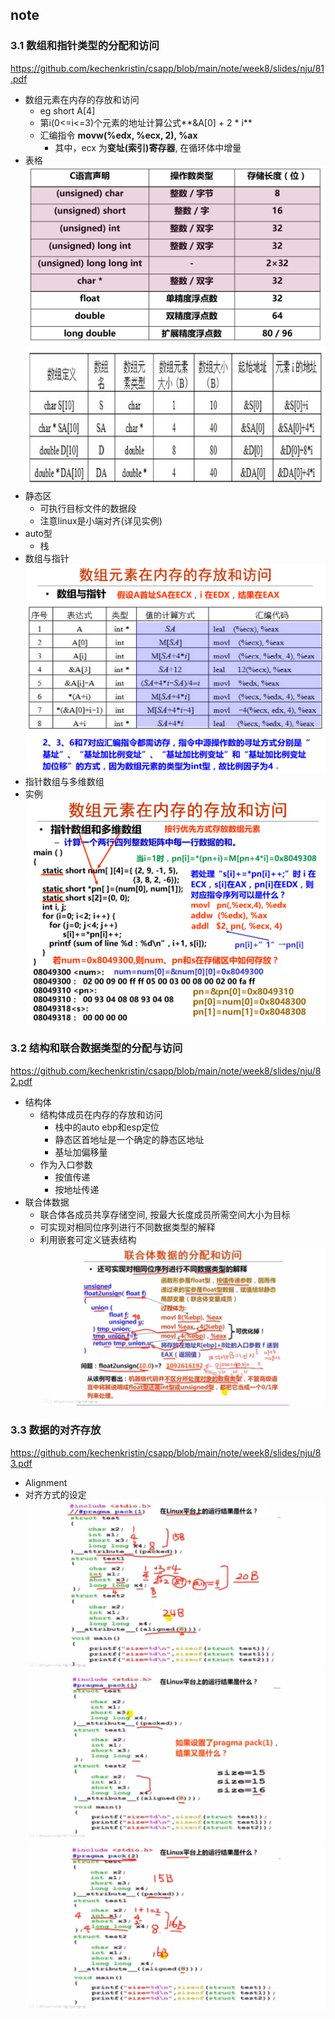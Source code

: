 ## note
### 3.1 数组和指针类型的分配和访问
https://github.com/kechenkristin/csapp/blob/main/note/week8/slides/nju/81.pdf
- 数组元素在内存的存放和访问
	- eg short A[4]
	- 第i(0<=i<=3)个元素的地址计算公式**&A[0] + 2 * i**
	- 汇编指令 **movw(%edx, %ecx, 2), %ax**
		- 其中，ecx 为**变址(索引)寄存器**, 在循环体中增量
- 表格
![avatar](https://github.com/kechenkristin/imagesGitHub/blob/main/notes/csapp/Cdata.png)
![avatar](https://github.com/kechenkristin/imagesGitHub/blob/main/notes/csapp/arrayaddress2.png)
- 静态区
	- 可执行目标文件的数据段
	- 注意linux是小端对齐(详见实例)
- auto型
	- 栈
- 数组与指针
![avatar](https://github.com/kechenkristin/imagesGitHub/blob/main/notes/csapp/arrayaddress.png)
- 指针数组与多维数组
- 实例
![avatar](https://github.com/kechenkristin/imagesGitHub/blob/main/notes/csapp/arrayElement.png)

### 3.2 结构和联合数据类型的分配与访问 
https://github.com/kechenkristin/csapp/blob/main/note/week8/slides/nju/82.pdf
- 结构体
	- 结构体成员在内存的存放和访问 
		- 栈中的auto  ebp和esp定位
		- 静态区首地址是一个确定的静态区地址
		- 基址加偏移量
	- 作为入口参数
		- 按值传递
		- 按地址传递
- 联合体数据
	- 联合体各成员共享存储空间, 按最大长度成员所需空间大小为目标
	- 可实现对相同位序列进行不同数据类型的解释
	- 利用嵌套可定义链表结构
![avatar](https://github.com/kechenkristin/imagesGitHub/blob/main/notes/csapp/union.png)

### 3.3 数据的对齐存放 
https://github.com/kechenkristin/csapp/blob/main/note/week8/slides/nju/83.pdf
- Alignment
- 对齐方式的设定
![avatar](https://github.com/kechenkristin/imagesGitHub/blob/main/notes/csapp/unionexample1.png)
![avatar](https://github.com/kechenkristin/imagesGitHub/blob/main/notes/csapp/unionexample2.png)
![avatar](https://github.com/kechenkristin/imagesGitHub/blob/main/notes/csapp/unionexample3.png)
